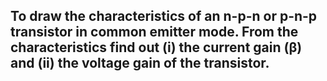 ## To draw the characteristics of an n-p-n or p-n-p transistor in common emitter mode. From the characteristics find out (i) the current gain (β) and (ii) the voltage gain of the transistor.